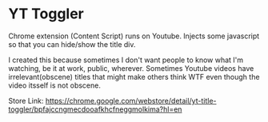 # YT Toggler

Chrome extension (Content Script)
runs on Youtube.
Injects some javascript so that you can hide/show the title div.


I created this because sometimes I don't want people to know what I'm watching, be it at work, public, wherever. Sometimes Youtube videos have irrelevant(obscene) titles that might make others think WTF even though the video itsself is not obscene.


Store Link:
https://chrome.google.com/webstore/detail/yt-title-toggler/bpfajccngmecdooafkhcfneggmolkima?hl=en

